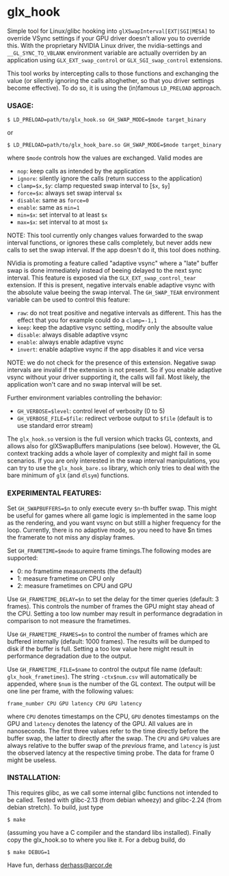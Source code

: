 glx_hook
========

Simple tool for Linux/glibc hooking into `glXSwapInterval[EXT|SGI|MESA]` to
override VSync settings if your GPU driver doesn't allow you to override
this. With the proprietary NVIDIA Linux driver, the nvidia-settings and
`__GL_SYNC_TO_VBLANK` environment variable are actually overriden by an
application using `GLX_EXT_swap_control` or `GLX_SGI_swap_control` extensions.

This tool works by intercepting calls to those functions and exchanging the
value (or silently ignoring the calls altoghether, so that you driver
settings become effective). To do so, it is using the (in)famous `LD_PRELOAD`
approach.

### USAGE:

    $ LD_PRELOAD=path/to/glx_hook.so GH_SWAP_MODE=$mode target_binary

or

    $ LD_PRELOAD=path/to/glx_hook_bare.so GH_SWAP_MODE=$mode target_binary

where `$mode` controls how the values are exchanged. Valid modes are
* `nop`: keep calls as intended by the application
* `ignore`: silently ignore the calls (return success to the application)
* `clamp=$x,$y`: clamp requested swap interval to [`$x`, `$y`]
* `force=$x`: always set swap interval `$x`
* `disable`: same as `force=0`
* `enable`: same as `min=1`
* `min=$x`: set interval to at least `$x`
* `max=$x`: set interval to at most `$x`

NOTE: This tool currently only changes values forwarded to the swap interval
functions, or ignores these calls completely, but never adds new calls
to set the swap interval. If the app doesn't do it, this tool does nothing.

NVidia is promoting a feature called "adaptive vsync" where a "late" buffer
swap is done immediately instead of beeing delayed to the next sync interval.
This feature is exposed via the `GLX_EXT_swap_control_tear` extension. If this
is present, negative intervals enable adaptive vsync with the absolute
value beeing the swap interval. The `GH_SWAP_TEAR` environment variable can
be used to control this feature: 

* `raw`: do not treat positive and negative intervals as different. This has
the effect that you for example could do a `clamp=-1,1`
* `keep`: keep the adaptive vsync setting, modify only the absoulte value
* `disable`: always disable adaptive vsync
* `enable`: always enable adaptive vsync
* `invert`: enable adaptive vsync if the app disables it and vice versa

NOTE: we do not check for the presence of this extension. Negative swap
intervals are invalid if the extension is not present. So if you enable
adaptive vsync without your driver supporting it, the calls will fail. Most
likely, the application won't care and no swap interval will be set.

Further environment variables controlling the behavior:
* `GH_VERBOSE=$level`: control level of verbosity (0 to 5)
* `GH_VERBOSE_FILE=$file`: redirect verbose output to `$file` (default is to use
			   standard error stream)

The `glx_hook.so` version is the full version which tracks GL contexts, and
allows also for glXSwapBuffers manipulations (see below). However, the GL
context tracking adds a whole layer of complexity and might fail in some
scenarios. If you are only interested in the swap interval manipulations,
you can try to use  the `glx_hook_bare.so` library, which only tries to deal
with the bare minimum of `glX` (and `dlsym`) functions.

### EXPERIMENTAL FEATURES:

Set `GH_SWAPBUFFERS=$n` to only execute every `$n`-th buffer swap. This might be
useful for games where all game logic is implemented in the same loop as
the rendering, and you want vsync on but stilll a higher frequency for the loop.
Currently, there is no adaptive mode, so you need to have $n times the framerate
to not miss any display frames.

Set `GH_FRAMETIME=$mode` to aquire frame timings.The following modes are
supported:
* 0: no frametime measurements (the default)
* 1: measure frametime on CPU only
* 2: measure frametimes on CPU and GPU

Use `GH_FRAMETIME_DELAY=$n` to set the delay for the timer queries (default: 3 frames).
This controls the number of frames the GPU might stay ahead of the CPU. Setting a
too low number may result in performance degradation in comparison to not measure
the frametimes.

Use `GH_FRAMETIME_FRAMES=$n` to control the number of frames which are buffered
internally (default: 1000 frames). The results will be dumped to disk if the buffer is full. Setting
a too low value here might result in performance degradation due to the output.

Use `GH_FRAMETIME_FILE=$name` to control the output file name (default:
`glx_hook_frametimes`). The string `-ctx$num.csv` will automatically be appended,
where `$num` is the number of the GL context. The output will be one line per frame,
with the following values:

    frame_number CPU GPU latency CPU GPU latency

where `CPU` denotes timestamps on the CPU, `GPU` denotes timestamps on the GPU
and `latency` denotes the latency of the GPU. All values are in nanoseconds.
The  first three values refer to the time directly before the buffer swap,
the latter to directly after the swap. The `CPU` and `GPU` values are always
relative to the buffer swap of the _previous_ frame, and `latency` is just
the observed latency at the respective timing probe. The data for frame 0 might 
be useless.

### INSTALLATION:

This requires glibc, as we call some internal glibc functions not intended to
be called. Tested with glibc-2.13 (from debian wheezy) and glibc-2.24
(from debian stretch). To build, just type

    $ make

(assuming you have a C compiler and the standard libs installed).
Finally copy the glx_hook.so to where you like it. For a debug build, do

    $ make DEBUG=1

Have fun,
     derhass <derhass@arcor.de>

